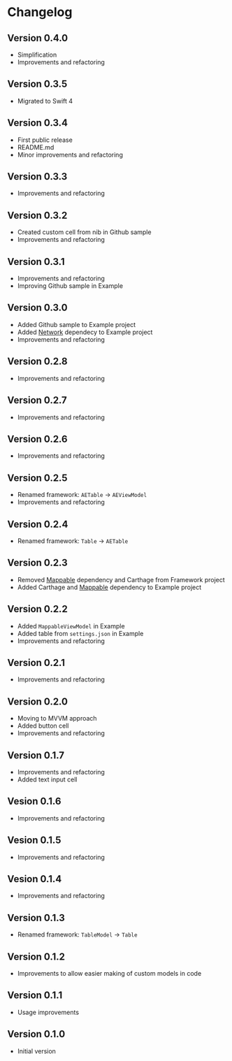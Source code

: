 # Changelog

## Version 0.4.0

- Simplification
- Improvements and refactoring

## Version 0.3.5

- Migrated to Swift 4

## Version 0.3.4

- First public release
- README.md
- Minor improvements and refactoring

## Version 0.3.3

- Improvements and refactoring 

## Version 0.3.2

- Created custom cell from nib in Github sample
- Improvements and refactoring

## Version 0.3.1

- Improvements and refactoring
- Improving Github sample in Example

## Version 0.3.0

- Added Github sample to Example project
- Added [Network](https://github.com/tadija/mappable) dependecy to Example project
- Improvements and refactoring

## Version 0.2.8

- Improvements and refactoring

## Version 0.2.7

- Improvements and refactoring

## Version 0.2.6

- Improvements and refactoring

## Version 0.2.5

- Renamed framework: `AETable` -> `AEViewModel`
- Improvements and refactoring

## Version 0.2.4

- Renamed framework: `Table` -> `AETable`

## Version 0.2.3

- Removed [Mappable](https://github.com/tadija/mappable) dependency and Carthage from Framework project
- Added Carthage and [Mappable](https://github.com/tadija/mappable) dependency to Example project

## Version 0.2.2

- Added `MappableViewModel` in Example
- Added table from `settings.json` in Example
- Improvements and refactoring 

## Version 0.2.1

- Improvements and refactoring

## Version 0.2.0

- Moving to MVVM approach
- Added button cell
- Improvements and refactoring

## Version 0.1.7

- Improvements and refactoring
- Added text input cell

## Vesion 0.1.6

- Improvements and refactoring

## Vesion 0.1.5

- Improvements and refactoring

## Vesion 0.1.4

- Improvements and refactoring

## Version 0.1.3

- Renamed framework: `TableModel` -> `Table`

## Version 0.1.2

- Improvements to allow easier making of custom models in code

## Version 0.1.1

- Usage improvements

## Version 0.1.0

- Initial version
